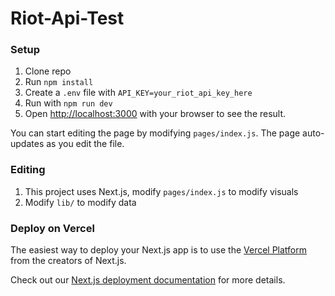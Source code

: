 # Riot-Api-Test

### Setup
1. Clone repo
1. Run `npm install`
1. Create a `.env` file with `API_KEY=your_riot_api_key_here`
1. Run with `npm run dev`
1. Open [http://localhost:3000](http://localhost:3000) with your browser to see the result.

You can start editing the page by modifying `pages/index.js`. The page auto-updates as you edit the file.

### Editing
1. This project uses Next.js, modify `pages/index.js` to modify visuals
1. Modify `lib/` to modify data

### Deploy on Vercel
The easiest way to deploy your Next.js app is to use the [Vercel Platform](https://vercel.com/import?utm_medium=default-template&filter=next.js&utm_source=create-next-app&utm_campaign=create-next-app-readme) from the creators of Next.js.

Check out our [Next.js deployment documentation](https://nextjs.org/docs/deployment) for more details.
